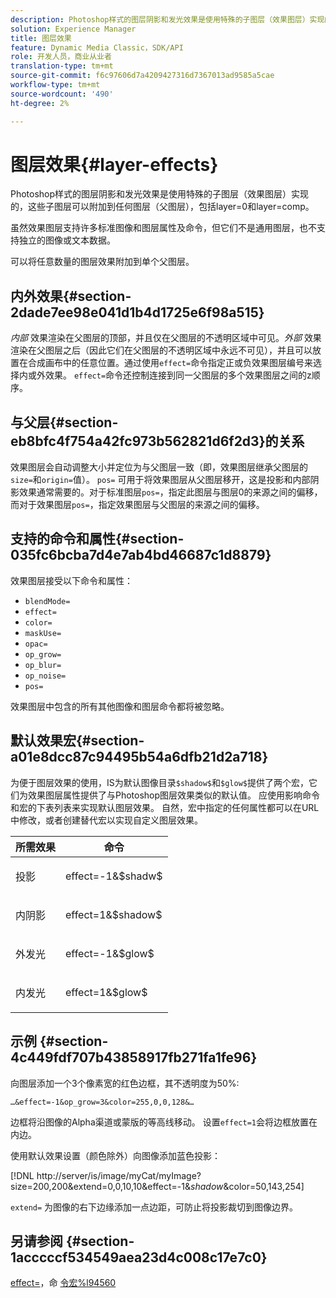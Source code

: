 ```yaml
---
description: Photoshop样式的图层阴影和发光效果是使用特殊的子图层（效果图层）实现的，这些子图层可以附加到任何图层（父图层），包括layer=0和layer=comp。
solution: Experience Manager
title: 图层效果
feature: Dynamic Media Classic，SDK/API
role: 开发人员，商业从业者
translation-type: tm+mt
source-git-commit: f6c97606d7a4209427316d7367013ad9585a5cae
workflow-type: tm+mt
source-wordcount: '490'
ht-degree: 2%

---
```



# 图层效果{#layer-effects}

Photoshop样式的图层阴影和发光效果是使用特殊的子图层（效果图层）实现的，这些子图层可以附加到任何图层（父图层），包括layer=0和layer=comp。

虽然效果图层支持许多标准图像和图层属性及命令，但它们不是通用图层，也不支持独立的图像或文本数据。

可以将任意数量的图层效果附加到单个父图层。

## 内外效果{#section-2dade7ee98e041d1b4d1725e6f98a515}

*内部* 效果渲染在父图层的顶部，并且仅在父图层的不透明区域中可见。*外部* 效果渲染在父图层之后（因此它们在父图层的不透明区域中永远不可见），并且可以放置在合成画布中的任意位置。通过使用`effect=`命令指定正或负效果图层编号来选择内或外效果。 `effect=`命令还控制连接到同一父图层的多个效果图层之间的z顺序。

## 与父层{#section-eb8bfc4f754a42fc973b562821d6f2d3}的关系

效果图层会自动调整大小并定位为与父图层一致（即，效果图层继承父图层的`size=`和`origin=`值）。 `pos=` 可用于将效果图层从父图层移开，这是投影和内部阴影效果通常需要的。对于标准图层`pos=`，指定此图层与图层0的来源之间的偏移，而对于效果图层`pos=`，指定效果图层与父图层的来源之间的偏移。

## 支持的命令和属性{#section-035fc6bcba7d4e7ab4bd46687c1d8879}

效果图层接受以下命令和属性：

* `blendMode=`
* `effect=`
* `color=`
* `maskUse=`
* `opac=`
* `op_grow=`
* `op_blur=`
* `op_noise=`
* `pos=`

效果图层中包含的所有其他图像和图层命令都将被忽略。

## 默认效果宏{#section-a01e8dcc87c94495b54a6dfb21d2a718}

为便于图层效果的使用，IS为默认图像目录`$shadow$`和`$glow$`提供了两个宏，它们为效果图层属性提供了与Photoshop图层效果类似的默认值。 应使用影响命令和宏的下表列表来实现默认图层效果。 自然，宏中指定的任何属性都可以在URL中修改，或者创建替代宏以实现自定义图层效果。

<table id="table_8089C41AD1F24223A58C7DD8F4DDF73C"> 
 <thead> 
  <tr> 
   <th class="entry"> <b> 所需效果</b> </th> 
   <th class="entry"> <b> 命令</b> </th> 
  </tr> 
 </thead>
 <tbody> 
  <tr> 
   <td> <p> 投影 </p> </td> 
   <td> <p> <span class="codeph"> effect=-1&amp;$shadw$</span> </p> </td> 
  </tr> 
  <tr> 
   <td> <p> 内阴影 </p> </td> 
   <td> <p> <span class="codeph"> effect=1&amp;$shadow$</span> </p> </td> 
  </tr> 
  <tr> 
   <td> <p> 外发光 </p> </td> 
   <td> <p> <span class="codeph"> effect=-1&amp;$glow$</span> </p> </td> 
  </tr> 
  <tr> 
   <td> <p> 内发光 </p> </td> 
   <td> <p> <span class="codeph"> effect=1&amp;$glow$</span> </p> </td> 
  </tr> 
 </tbody> 
</table>

## 示例 {#section-4c449fdf707b43858917fb271fa1fe96}

向图层添加一个3个像素宽的红色边框，其不透明度为50%:

`…&effect=-1&op_grow=3&color=255,0,0,128&…`

边框将沿图像的Alpha渠道或蒙版的等高线移动。 设置`effect=1`会将边框放置在内边。

使用默认效果设置（颜色除外）向图像添加蓝色投影：

[!DNL http://server/is/image/myCat/myImage?size=200,200&extend=0,0,10,10&effect=-1&$shadow$&color=50,143,254]

`extend=` 为图像的右下边缘添加一点边距，可防止将投影裁切到图像边界。

## 另请参阅 {#section-1acccccf534549aea23d4c008c17e7c0}

[effect=](../../../../../is-api/http-ref/image-serving-api-ref/c-http-protocol-reference/c-command-reference/r-effect.md#reference-b1296c4afed047fb921bbc1e33752135)，命 [令宏%l94560](../../../../../is-api/http-ref/image-serving-api-ref/c-http-protocol-reference/c-syntax-and-features/r-is-http-command-macros.md#reference-ea2a9571c65a46da83eca27d0013cbf9)
